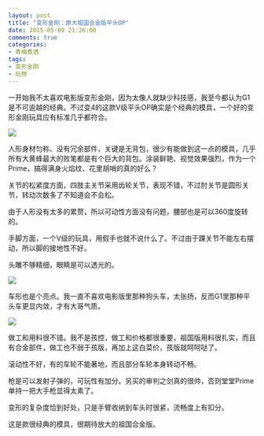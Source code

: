 ```yaml
---
layout: post
title: "变形金刚：原大祖国合金版平头OP"
date: 2015-05-09 21:26:00
comments: true
categories:
- 青梅煮酒
tags:
- 变形金刚
- 玩物
---
```


一开始我不太喜欢电影版变形金刚，因为太像人就缺少科技感，我至今都认为G1是不可逾越的经典。不过变4的这款V级平头OP确实是个经典的模具，一个好的变形金刚玩具应有标准几乎都符合。

![](http://pic.yupoo.com/leninlee/EDFWGrQR/medish.jpg)

人形身材匀称、没有冗余部件，关键是无背包，很少有能做到这一点的模具，几乎所有大黄蜂最大的败笔都是有个巨大的背包。涂装鲜艳、视觉效果强烈，作为一个Prime，搞得满身火焰纹、花里胡哨的真的好么？

关节的松紧度方面，四肢主关节采用齿轮关节，表现不错，不过肘关节是圆形关节，转动次数多了不知道会不会松。

由于人形没有太多的累赘，所以可动性方面没有问题，腰部也是可以360度旋转的。

手脚方面，一个V级的玩具，用假手也就不说什么了。不过由于踝关节不能左右摆动，所以脚的接地性不好。

头雕不够精细，眼睛是可以透光的。

![](http://pic.yupoo.com/leninlee/EDFU2oxD/medish.jpg)

车形也是个亮点。我一直不喜欢电影版里那种狗头车，太张扬，反而G1里那种平头车更显内敛，才有大哥气质。

![](http://pic.yupoo.com/leninlee/EDFU1X5C/medish.jpg)

做工和用料很不错。我不是孩控，做工和价格都很重要，祖国版用料很扎实，而且有合金部件，做工也不弱于孩版，再加上这白菜价，孩版就呵呵哒了。

滚动性不好，有的车轮不能著地，而且部分车轮本身转动不畅。

枪是可以发射子弹的，可玩性有加分。另买的审判之剑真的很帅，否则堂堂Prime单持一把大手枪显得太素了。

变形的复杂度恰到好处，只是手臂收纳到车头时很紧，流畅度上有扣分。

这是款很经典的模具，很期待放大的祖国合金版。
